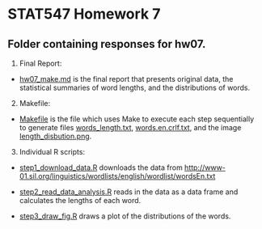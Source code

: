 # STAT547 Homework 7

## Folder containing responses for hw07. 

1. Final Report:

* [hw07_make.md](w07_make.md) is the final report that presents original data, the statistical summaries of word lengths, and the distributions of words.


2. Makefile: 

* [Makefile](Makefile) is the file which uses Make to execute each step sequentially to generate files [words_length.txt](words_length.txt), [words.en.crlf.txt](words.en.crlf.txt), and the image [length_disbution.png](length_disbution.png).

3. Individual R scripts:

* [step1_download_data.R](step1_download_data.R) downloads the data from http://www-01.sil.org/linguistics/wordlists/english/wordlist/wordsEn.txt

* [step2_read_data_analysis.R](step2_read_data_analysis.R) reads in the data as a data frame and calculates the lengths of each word.

* [step3_draw_fig.R](step3_draw_fig.R) draws a plot of the distributions of the words.






